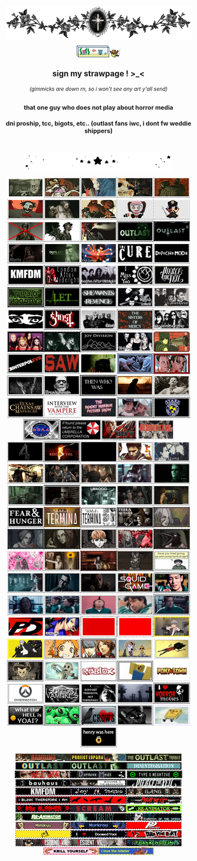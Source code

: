<p align="center"><img src="roses.webp"></p>
<p align="center"><img src="fishtank.webp"><img src="cowboy.webp"></p>
<h2 align="center">sign my strawpage ! >_<</h2> 
<h6 align="center">(gimmicks are down rn, so i won't see any art y'all send)</h6>
<h3 align="center">that one guy who does not play about horror media</h3>
<h3 align="center"">dni proship, tcc, bigots, etc.. (outlast fans iwc, i dont fw weddie shippers)</h3>
<br>
<p align="center"><img src="star divider.webp"></p>
<p align="center"> <img src="tumblr_638314117611f0126894c01231e7f975_47aca86a_100.png"><img src="hi franco.png"><img src="francos.png"><img src="fran.png"><img src="mother.png"><img src="gonsebery.png"><img src="gonse.png"><img src="prime time.png"><img src="plushberry.png"><img src="plushyle.png"><img src="kill coyle.png"><img src="coylet.png"><img src="coyl.png"><img src="outlast.png"><img src="outlast 2.gif"><img src="marta.gif"><img src="outlast wb.png"><img src="cure.png"><img src="tumblr_bf3ba5a44cf069dc777150c1cd7f6132_7d099616_100.png"><img src="68747470733a2f2f676966636974792e63617272642e636f2f6173736574732f696d616765732f67616c6c6572793233362f33653135623664612e706e673f763d3236646666616235.png"><img src="kmfdm.png"><img src="lam.png"><img src="london.png"><img src="blink.jpg"><img src="pierce.webp"><img src="ton.gif"><img src="loveyou.gif"><img src="swr.png"><img src="corpusdelicti.png"><img src="bauhaus.png"><img src="siouxsie (1).webp"><img src="gonst.png"><img src="ghost.png"><img src="sisters.png"><img src="som.png"><img src="diva destruction.webp"><img src="strawbswitch.gif"><img src="joydivision.jpg"><img src="45grave.png"><img src="chemlab.png" width="99" height="56"><img src="interpol.png"><img src="68747470733a2f2f696d616765732d7769786d702d6564333061383662386334636138383737373335393463322e7769786d702e636f6d2f662f38663539363762392d666338342d343566362d613963332d333933386266626137323.png"><img src="tumblr_3aaec864a3ae0771dc8efbeb280526c3_e4a2d05d_100.webp"><img src="tumblr_a8004500e4c2b15090014d036f86e2be_32b52d61_250.webp" width="99" height="56"><img src="tumblr_4983714e79f13cf972bb7156093ee686_bc6e699d_250.webp"><img src="tumblr_2c5e5a9c608553d3fa6dbc3853694ad6_7219f634_100.webp"><img src="frank.png"><img src="nosferatu.gif" width="99" height="56"><img src="bubba.gif"><img src="leatherface.png"><img src="tcm.gif"><img src="iwtv.png"><img src="rhps.png"><img src="tumblr_2d182badb1054437c0181b89bb562f83_2af13516_100.webp"><img src="stars.png"><img src="bsaa.png"><img src="umbrella corp.jpg"><img src="resident_evil_deadly_silence_stamp_by_luciaauditore_dadztli-fullview.png
"><img src="biohazard.png"><img src="re4logo.gif"><img src="re5.jpg"><img src="re7.gif"><img src="re5 chars.gif"><img src="chrisker.gif"><img src="chrisker2.png"><img src="re1.webp"><img src="re4.png"><img src="wesker.webp"><img src="wesk.gif" width="99" height="56"><img src="chris re6.gif" width="99" height="56"><img src="tumblr_e2854672bb94f3e4dcbb20bef9d2c39a_d17d5689_100.webp"><img src="tumblr_24dfdb46187161691d44e7819e740221_2e00a49b_100.webp"><img src="tumblr_8a0633f3fe0555aa6d3aebb7ff269b02_fbab9b05_100.png"><img src="tumblr_ef112c34b85dc730cd5e77b6c829e7c9_baf42b6d_100.webp"><img src="tumblr_e6eeceba7cb2a601a658d109fe9e1114_dfb630df_100.png"><img src="funger2.png"><img src="tumblr_799d3f7bfa8d678e06664d1e87153171_022e551f_100.png"><img src="tumblr_6f2680f596bc2f9c8128784f7b31fc16_fc87a030_100.png"><img src="tumblr_63775339d24c48eaeeed8dd287af95bf_69a07ca8_100.png"><img src="tumblr_52fe0080dbb6781144cda480f33ec72a_954611bf_100.png"><img src="tumblr_ac9a585fbb671df6fe1eea1f604c7d88_5d124c38_100.png"><img src="tumblr_fad23302fdb7ac9c85269da71cd363d3_0bc4f413_100.webp"><img src="tumblr_77b129cea04e30665fb935359fd66413_7783d9f1_100.webp"><img src="tumblr_89248b2f75eff3a6fac61783751f05b8_8a81fd29_100.png"><img src="tumblr_4169cff028d543d33e6a8aefd0460e51_0f3caea9_100.webp"><img src="tumblr_c2513ac550658235580533266110b86f_bcd9a88a_100.png"><img src="tumblr_b1d5cd6ee933e13ec3772b56dba26282_917d0932_100.webp"><img src="tumblr_141cddc315b72cb77c7fe46b50c415f2_d2eeb671_100.webp"><img src="tumblr_7263f7b6c9496da2117ca49801c9b947_21f5035c_100.png"><img src="untildawn.gif"><img src="chris.gif"><img src="josh.png"><img src="tumblr_cecd070f42b8953a3eb4bc9207433386_2e7abb29_100.png"><img src="tumblr_e538d697d0196ead0caf98018b24250e_f0b6d3a0_100.webp"><img src="oh god.gif"><img src="i love yaoi.png"><img src="for elijah.gif"><img src="tumblr_686fe943ea6833ff4b69e5831d57761f_abb04cd6_100.png"><img src="daeho.webp"><img src="tumblr_1df152b12ad6f62b47847045ca4a1104_f7a9b422_100.webp"><img src="yusuke.png"><img src="tumblr_406391ca7f2e373cfaf3e58ce114710a_ee9f97f5_250.webp" width="99" height="56"><img src="ryuji.webp" width="99" height="56"><img src="tumblr_e85dc9a90943bb4520e54343d76ebc6c_17d38a2c_100.webp" width="99" height="56"><img src="tumblr_d43a835b02a44023810efa65c2eeef39_93faaa80_100.webp" width="99" height="56"><img src="yosuke.png"><img src="souyo.jpg"><img src="dst yaoi.webp"><img src="wilson.webp"><img src="stupid wilson.gif"><img src="wx.webp"><img src="tumblr_1120874b115fca85a6724efb6d3bb1ef_4811b7a0_100.jpg"><img src="noob.png"><img src="ponytown.png"><img src="tumblr_fa2b83ee30954357d1988de03de038aa_27b2a28f_100.png"><img src="tumblr_d2088436b706f4b59818b44388d6dafa_86fc54d5_100.png"><img src="tradgoth.png"><img src="tumblr_a5cc99d24408f1ef4579fc3bf6e37ad1_06fded0c_100.png"><img src="tumblr_67a6081f8f01d95b6303021d4ddf59ce_527d75d8_100.png"><img src="tumblr_9245a15dad34f3b6bd5179908407ec73_ccf91077_100.jpg"><img src="alien.png"><img src="crow.png"><img src="cat.webp" width="99" height="56"><img src="spongebob.png"><img src="durr.png"></p>

<p align="center"> <img src="bambino.gif"><img src="tumblr_443d76bdf1953ba2e74c730cb274138f_9da5312e_250.webp"><img src="outlasttrials.gif"><img src="68747470733a2f2f6d65646961302e67697068792e636f6d2f6d656469612f76312e59326c6b505463354d4749334e6a457861335a726433466a5a475a71595730774d3255796547383162574a725a33686b4d32567864584e7862586b315a47397a.gif"><img src="68747470733a2f2f6d65646961322e67697068792e636f6d2f6d656469612f76312e59326c6b505463354d4749334e6a4578646d787264474e6d4f4870364d6a4a6a4d3246724d6d67316544427962325a68626a45774d4756364f4442354d584a79596.gif"><img src="tumblr_3decb8532406178940a0d73783c6711c_56fe9ca9_250.webp"><img src="tc.webp"><img src="dm.webp">
<img src="typeo.webp"><img src="bauhaus.webp"><img src="siouxsie.webp"><img src="ptv.webp"><img src="ezgif.com-webp-to-gif-converter.gif"><img src="68747470733a2f2f65787465726e616c2d6d656469612e73706163656865792e6e65742f6d656469612f73503658412d3956546f50474b36485f2d46304242455f7a39694b6f372d677471485032723449762d5a4e343d2f687474707.gif"><img src="tumblr_e72fafdb68a799f83acd25acb23c8361_8f433300_400.webp" width="150" height="20"><img src="tumblr_6f8207e1893ec853fb38d781a2a88ece_70fdd3ba_250.webp"><img src="tumblr_2a8249f8052d7e1da51f19e2b3bbc7ff_ec0e9112_250.webp"><img src="tumblr_ae8bec599c1b95039997a03c0f4d799f_14506142_250.webp"><img src="tumblr_e2a1681cbcc27f6417b0d8ccca30b7b1_41ca9772_250.webp"><img src="tumblr_cc1316dc70db33c78466a86aee5cecd5_1b8fc89a_250.webp"><img src="reanim.webp"><img src="reanimator.webp" width="150" height="20"><img src="tumblr_c4fb9e332de0611fc763b25b23fc39c7_6c10ca23_250.webp"><img src="tumblr_d0c8719876d4bce002cac7f51b3fc233_2d80e1f1_250.webp"><img src="tumblr_fb9a8c7e423398ee1dbe46f52d0b43c2_05b7e9fc_250.webp"><img src="tumblr_ba89994b2f7803c5b3271ae0e01d221a_b63d34f3_250.webp"><img src="tumblr_4ae33faeb9d214ba9dd19aa5024e1e8b_25d007d6_250.webp"><img src="tumblr_48d3df7922a310df4d8bfb83e94cde9c_91199b44_250.webp"><img src="tumblr_a9844b1bb9be8a50b8e93f5293666b98_3f229d82_250.webp"><img src="tumblr_de7fdf324ebd5a680240181f1d09684e_6ab406d3_400.webp" width="150" height="20"><img src="tumblr_ef0d496c9cd924d6a34a16446dcd20e7_1c64e0d6_250.webp"><img src="tumblr_ed030e7378ad2601a8be05f65a31d916_869e1ea8_250.webp"><img src="68747470733a2f2f626c696e6b69652d6e65742e6e656f6369746965732e6f72672f626c696e6b6965732f31312f6672616e6b656e737465696e2e676966.gif"><img src="krill yourself.webp"><img src="lobster.webp"></p>

